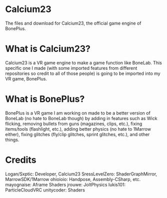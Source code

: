 # Calcium23
The files and download for Calcium23, the official game engine of BonePlus.

# What is Calcium23?
Calcium23 is a VR game engine to make a game function like BoneLab. This specific one I made (with some imported features from different repositories so credit to all of those people) is going to be imported into my VR game, BonePlus.
# What is BonePlus?
BonePlus is a VR game I am working on made to be a better version of BoneLab (no hate to BoneLab though) by adding in features such as Wick flicking, removing bullets from guns (magazines, clips, etc.),  fixing items/tools (flashlight, etc.), adding better physics (no hate to 1Marrow either), fixing glitches (fly/clip glitches, sprint glitches, etc.), and other things.
# Credits
Logan/Sxptic: Developer, Calcium23
SressLevelZero: ShaderGraphMirror, MarrowSDK/1Marrow
ohioioio: Handpose, Assembly-CSharp, etc.
mayognaise: Aframe Shaders
jrouwe: JoltPhysics
lukis101: ParticleCloudVRC
unitycoder: Shaders
